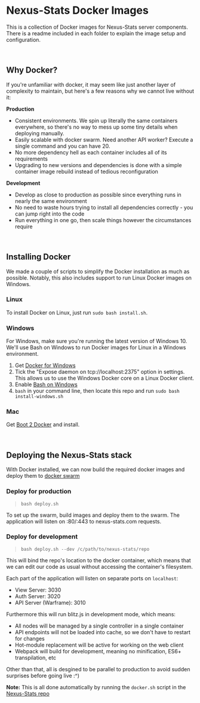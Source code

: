 # Nexus-Stats Docker Images
This is a collection of Docker images for Nexus-Stats server components.
There is a readme included in each folder to explain the image setup and
configuration.


<br>


## Why Docker?
If you're unfamiliar with docker, it may seem like just another layer of
complexity to maintain, but here's a few reasons why we cannot live without it:

**Production** <br>
- Consistent environments. We spin up literally the same containers everywhere,
so there's no way to mess up some tiny details when deploying manually.
- Easily scalable with docker swarm. Need another API worker? Execute a
single command and you can have 20.
- No more dependency hell as each container includes all of its requirements
- Upgrading to new versions and dependencies is done with a simple container
image rebuild instead of tedious reconfiguration

**Development** <br>
- Develop as close to production as possible since everything runs in nearly
the same environment
- No need to waste hours trying to install all dependencies correctly - you can
jump right into the code
- Run everything in one go, then scale things however the circumstances require


<br>


## Installing Docker
We made a couple of scripts to simplify the Docker installation as much as
possible. Notably, this also includes support to run Linux Docker images on
Windows.

### Linux
To install Docker on Linux, just run `sudo bash install.sh`.

### Windows
For Windows, make sure you're running the latest version of Windows 10. We'll
use Bash on Windows to run Docker images for Linux in a Windows environment.
1. Get [Docker for Windows](https://www.docker.com/docker-windows)
2. Tick the "Expose daemon on tcp://localhost:2375" option in settings.
This allows us to use the Windows Docker core on a Linux Docker client.
3. Enable [Bash on Windows](https://msdn.microsoft.com/en-us/commandline/wsl/install-win10)
4. `bash` in your command line, then locate this repo and run
`sudo bash install-windows.sh`

### Mac
Get [Boot 2 Docker](http://boot2docker.io/) and install.


<br>


## Deploying the Nexus-Stats stack
With Docker installed, we can now build the required docker images and
deploy them to [docker swarm](https://docs.docker.com/engine/swarm/key-concepts/)

### Deploy for production
>`bash deploy.sh`

To set up the swarm, build images and deploy them to the swarm.
The application will listen on :80/:443 to nexus-stats.com requests.

### Deploy for development
>`bash deploy.sh --dev /c/path/to/nexus-stats/repo`

This will bind the repo's location to the docker container, which means that we
can edit our code as usual without accessing the container's filesystem. <br>

Each part of the application will listen on separate ports on `localhost`:
- View Server: 3030
- Auth Server: 3020
- API Server (Warframe): 3010

Furthermore this will run blitz.js in development mode, which means:
- All nodes will be managed by a single controller in a single container
- API endpoints will not be loaded into cache, so we don't have to restart for
changes
- Hot-module replacement will be active for working on the web client
- Webpack will build for development, meaning no minification, ES6+
transpilation, etc

Other than that, all is desgined to be parallel to production to avoid sudden
surprises before going live :^)


**Note:** This is all done automatically by running the `docker.sh` script in
the [Nexus-Stats repo](https://github.com/nexus-devs/nexus-stats)